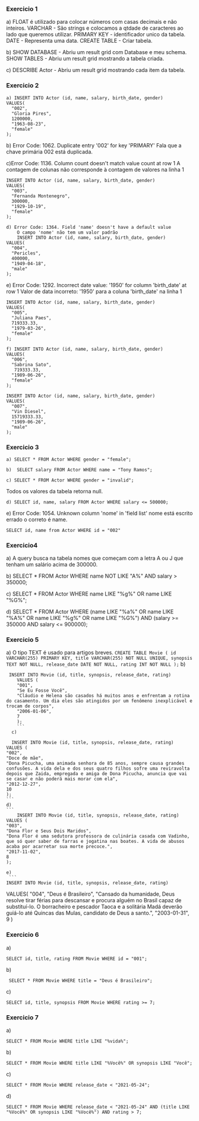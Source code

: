 
### Exercicio 1

a) FLOAT é utilizado para colocar números com casas decimais e não inteiros.
 VARCHAR - São strings e colocamos a qtdade de caracteres ao lado que queremos utilizar.
 PRIMARY KEY - identificador unico da tabela.
 DATE - Representa uma data.
 CREATE TABLE - Criar tabela.

b) SHOW DATABASE - Abriu um result grid com Database e meu schema.
    SHOW TABLES - Abriu um result grid mostrando a tabela criada.

c) DESCRIBE Actor - Abriu um result grid mostrando cada item da tabela.





 ### Exercicio 2 

```
a) INSERT INTO Actor (id, name, salary, birth_date, gender)
VALUES(
  "002", 
  "Gloria Pires",
  1200000,
  "1963-08-23", 
  "female"
);
```
b) Error Code: 1062. Duplicate entry '002' for key 'PRIMARY'
Fala que a chave primária 002 está duplicada.

c)Error Code: 1136. Column count doesn't match value count at row 1
A contagem de colunas não corresponde à contagem de valores na linha 1

```
INSERT INTO Actor (id, name, salary, birth_date, gender)
VALUES(
  "003", 
  "Fernanda Montenegro",
  300000,
  "1929-10-19", 
  "female"
);
```
```
d) Error Code: 1364. Field 'name' doesn't have a default value
    O campo 'nome' não tem um valor padrão
    INSERT INTO Actor (id, name, salary, birth_date, gender)
VALUES(
  "004",
  "Pericles",
  400000,
  "1949-04-18", 
  "male"
);
```
e) Error Code: 1292. Incorrect date value: '1950' for column 'birth_date' at row 1
Valor de data incorreto: '1950' para a coluna 'birth_date' na linha 1
```
INSERT INTO Actor (id, name, salary, birth_date, gender)
VALUES(
  "005", 
  "Juliana Paes",
  719333.33,
  "1979-03-26", 
  "female"
);
```
```
f) INSERT INTO Actor (id, name, salary, birth_date, gender)
VALUES(
  "006", 
  "Sabrina Sato",
   719333.33,
  "1989-06-26", 
  "female"
);
```
```
INSERT INTO Actor (id, name, salary, birth_date, gender)
VALUES(
  "007", 
  "Vin Diesel",
  15719333.33,
  "1989-06-26", 
  "male"
);
```



### Exercicio 3
```
a) SELECT * FROM Actor WHERE gender = "female";
```
```
b)  SELECT salary FROM Actor WHERE name = "Tony Ramos";
```
```
c) SELECT * FROM Actor WHERE gender = "invalid";
```   
Todos os valores da tabela retorna null.
```
d) SELECT id, name, salary FROM Actor WHERE salary <= 500000;
```
e) Error Code: 1054. Unknown column 'nome' in 'field list'
 nome está escrito errado o correto é name.
```
SELECT id, name from Actor WHERE id = "002"
```


### Exercicio4

a) A query busca na tabela nomes que começam com a letra A ou J que tenham um salário acima de 300000.

b) SELECT * FROM Actor WHERE name NOT LIKE "A%" AND salary > 350000;

c) SELECT * FROM Actor WHERE name LIKE "%g%" OR name LIKE "%G%";

d) SELECT * FROM Actor WHERE (name LIKE "%a%" OR name LIKE "%A%" OR name LIKE "%g%" OR name LIKE "%G%") AND (salary >= 350000 AND salary <= 900000);


### Exercicio 5

a)  O tipo TEXT é usado para artigos breves.
    ```
    CREATE TABLE Movie (
	id VARCHAR(255) PRIMARY KEY,
    title VARCHAR(255) NOT NULL UNIQUE,
    synopsis TEXT NOT NULL,
    release_date DATE NOT NULL,
    rating INT NOT NULL
    );
    ```
b)
```
 INSERT INTO Movie (id, title, synopsis, release_date, rating)
    VALUES (
	"001",
    "Se Eu Fosse Você",
    "Cláudio e Helena são casados há muitos anos e enfrentam a rotina do casamento. Um dia eles são atingidos por um fenômeno inexplicável e trocam de corpos",
    "2006-01-06",
    7
    );
    ```
  c) 
  ```
      INSERT INTO Movie (id, title, synopsis, release_date, rating)
    VALUES (
	"002",
    "Doce de mãe",
    "Dona Picucha, uma animada senhora de 85 anos, sempre causa grandes confusões. A vida dela e dos seus quatro filhos sofre uma reviravolta depois que Zaida, empregada e amiga de Dona Picucha, anuncia que vai se casar e não poderá mais morar com ela",
    "2012-12-27",
    10
    );
    ```
    d)
    ```
        INSERT INTO Movie (id, title, synopsis, release_date, rating)
    VALUES (
	"003",
    "Dona Flor e Seus Dois Maridos",
    "Dona Flor é uma sedutora professora de culinária casada com Vadinho, que só quer saber de farras e jogatina nas boates. A vida de abusos acaba por acarretar sua morte precoce.",
    "2017-11-02",
    8
    );

    e)
     ```
    INSERT INTO Movie (id, title, synopsis, release_date, rating) 
VALUES(
	"004",
    "Deus é Brasileiro",
    "Cansado da humanidade, Deus resolve tirar férias para descansar e procura alguém no Brasil capaz de substituí-lo. O borracheiro e pescador Taoca e a solitária Madá deverão guiá-lo até Quincas das Mulas, candidato de Deus a santo.",
    "2003-01-31",
    9
)

### Exercicio 6

a)
 ```
 SELECT id, title, rating FROM Movie WHERE id = "001";
 ```

 b) 
 ```
  SELECT * FROM Movie WHERE title = "Deus é Brasileiro";
  ```

c) 
```
SELECT id, title, synopsis FROM Movie WHERE rating >= 7;
```

### Exercicio 7

a) 
```
SELECT * FROM Movie WHERE title LIKE "%vida%";
```
b)
```
SELECT * FROM Movie WHERE title LIKE "%Você%" OR synopsis LIKE "Você";
```
c)
```
SELECT * FROM Movie WHERE release_date < "2021-05-24";
```

d) 
```
SELECT * FROM Movie WHERE release_date < "2021-05-24" AND (title LIKE "%Você%" OR synopsis LIKE "%Você%") AND rating > 7;
```

